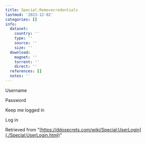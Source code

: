 ```yaml
---
title: Special:Removecredentials
lastmod: '2023-12-02'
categories: []
info:
  dataset:
    country: ''
    type: ''
    source: ''
    size: ''
  download:
    magnet: ''
    torrent: ''
    direct: ''
  references: []
  notes: ''
---
```




<div>

Username

Password

Keep me logged in

Log in

</div>

Retrieved from
"[https://ddosecrets.com/wiki/Special:UserLogin](./Special:UserLogin.html)"

